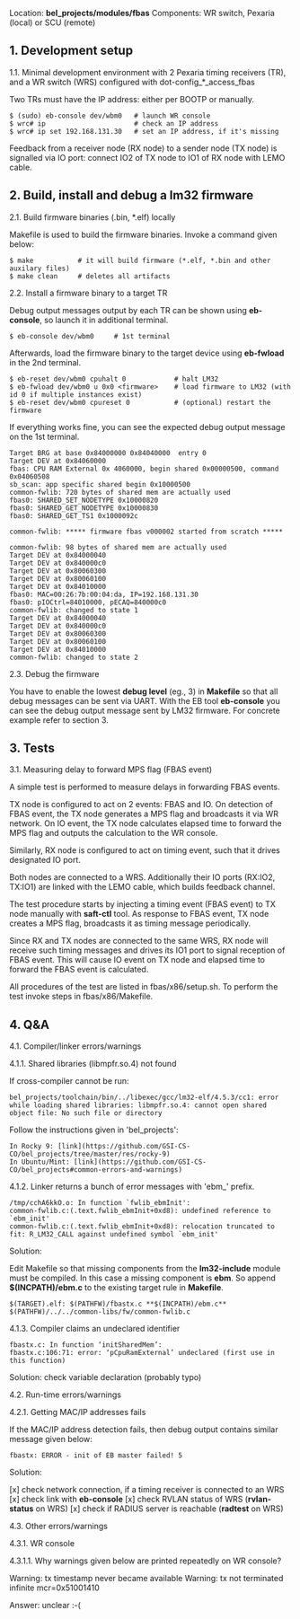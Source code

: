 Location: **bel_projects/modules/fbas**
Components: WR switch, Pexaria (local) or SCU (remote)

## 1. Development setup

1.1. Minimal development environment with 2 Pexaria timing receivers (TR), and a WR switch (WRS) configured with dot-config_*_access_fbas

Two TRs must have the IP address: either per BOOTP or manually.

```
$ (sudo) eb-console dev/wbm0   # launch WR console
$ wrc# ip                      # check an IP address
$ wrc# ip set 192.168.131.30   # set an IP address, if it's missing
```
Feedback from a receiver node (RX node) to a sender node (TX node) is signalled via IO port: connect IO2 of TX node to IO1 of RX node with LEMO cable.

## 2. Build, install and debug a lm32 firmware

2.1. Build firmware binaries (.bin, *.elf) locally

Makefile is used to build the firmware binaries. Invoke a command given below:

```
$ make           # it will build firmware (*.elf, *.bin and other auxilary files)
$ make clean     # deletes all artifacts
```

2.2. Install a firmware binary to a target TR

Debug output messages output by each TR can be shown using **eb-console**, so launch it in additional terminal.

```
$ eb-console dev/wbm0     # 1st terminal
```

Afterwards, load the firmware binary to the target device using **eb-fwload** in the 2nd terminal.

```
$ eb-reset dev/wbm0 cpuhalt 0            # halt LM32
$ eb-fwload dev/wbm0 u 0x0 <firmware>    # load firmware to LM32 (with id 0 if multiple instances exist)
$ eb-reset dev/wbm0 cpureset 0           # (optional) restart the firmware
```

If everything works fine, you can see the expected debug output message on the 1st terminal.

```
Target BRG at base 0x84000000 0x84040000  entry 0
Target DEV at 0x84060000
fbas: CPU RAM External 0x 4060000, begin shared 0x00000500, command 0x04060508
sb_scan: app specific shared begin 0x10000500
common-fwlib: 720 bytes of shared mem are actually used
fbas0: SHARED_SET_NODETYPE 0x10000820
fbas0: SHARED_GET_NODETYPE 0x10000830
fbas0: SHARED_GET_TS1 0x1000092c

common-fwlib: ***** firmware fbas v000002 started from scratch *****

common-fwlib: 98 bytes of shared mem are actually used
Target DEV at 0x84000040
Target DEV at 0x840000c0
Target DEV at 0x80060300
Target DEV at 0x80060100
Target DEV at 0x84010000
fbas0: MAC=00:26:7b:00:04:da, IP=192.168.131.30
fbas0: pIOCtrl=84010000, pECAQ=840000c0
common-fwlib: changed to state 1
Target DEV at 0x84000040
Target DEV at 0x840000c0
Target DEV at 0x80060300
Target DEV at 0x80060100
Target DEV at 0x84010000
common-fwlib: changed to state 2
```

2.3. Debug the firmware

You have to enable the lowest __debug level__ (eg., 3) in **Makefile** so that all debug messages can be sent via UART.
With the EB tool **eb-console** you can see the debug output message sent by LM32 firmware.
For concrete example refer to section 3.

## 3. Tests

3.1. Measuring delay to forward MPS flag (FBAS event)

A simple test is performed to measure delays in forwarding FBAS events.

TX node is configured to act on 2 events: FBAS and IO.
On detection of FBAS event, the TX node generates a MPS flag and broadcasts it via WR network.
On IO event, the TX node calculates elapsed time to forward the MPS flag and outputs the calculation to the WR console.

Similarly, RX node is configured to act on timing event, such that it drives designated IO port.

Both nodes are connected to a WRS. Additionally their IO ports (RX:IO2, TX:IO1) are linked with the LEMO cable, which builds feedback channel.

The test procedure starts by injecting a timing event (FBAS event) to TX node manually with **saft-ctl** tool.
As response to FBAS event, TX node creates a MPS flag, broadcasts it as timing message periodically.

Since RX and TX nodes are connected to the same WRS, RX node will receive such timing messages and drives its IO1 port to signal reception of FBAS event.
This will cause IO event on TX node and elapsed time to forward the FBAS event is calculated.

All procedures of the test are listed in fbas/x86/setup.sh. To perform the test invoke steps in fbas/x86/Makefile.

## 4. Q&A

4.1. Compiler/linker errors/warnings

4.1.1. Shared libraries (libmpfr.so.4) not found

If cross-compiler cannot be run:

```
bel_projects/toolchain/bin/../libexec/gcc/lm32-elf/4.5.3/cc1: error while loading shared libraries: libmpfr.so.4: cannot open shared object file: No such file or directory
```

Follow the instructions given in 'bel_projects':

```
In Rocky 9: [link](https://github.com/GSI-CS-CO/bel_projects/tree/master/res/rocky-9)
In Ubuntu/Mint: [link](https://github.com/GSI-CS-CO/bel_projects#common-errors-and-warnings)
```

4.1.2. Linker returns a bunch of error messages with 'ebm_' prefix.

```
/tmp/cchA6kkO.o: In function `fwlib_ebmInit':
common-fwlib.c:(.text.fwlib_ebmInit+0xd8): undefined reference to `ebm_init'
common-fwlib.c:(.text.fwlib_ebmInit+0xd8): relocation truncated to fit: R_LM32_CALL against undefined symbol `ebm_init'
```

Solution:

Edit Makefile so that missing components from the **lm32-include** module must be compiled. In this case a missing component is **ebm**.
So append **$(INCPATH)/ebm.c** to the existing target rule in **Makefile**.

```
$(TARGET).elf: $(PATHFW)/fbastx.c **$(INCPATH)/ebm.c** $(PATHFW)/../../common-libs/fw/common-fwlib.c
```

4.1.3. Compiler claims an undeclared identifier

```
fbastx.c: In function ‘initSharedMem’:
fbastx.c:106:71: error: ‘pCpuRamExternal’ undeclared (first use in this function)
```

Solution: check variable declaration (probably typo)

4.2. Run-time errors/warnings

4.2.1. Getting MAC/IP addresses fails

If the MAC/IP address detection fails, then debug output contains similar message given below:

```
fbastx: ERROR - init of EB master failed! 5
```

Solution:

[x] check network connection, if a timing receiver is connected to an WRS
[x] check link with **eb-console**
[x] check RVLAN status of WRS (**rvlan-status** on WRS)
[x] check if RADIUS server is reachable (**radtest** on WRS)

4.3. Other errors/warnings

4.3.1. WR console

4.3.1.1. Why warnings given below are printed repeatedly on WR console?

Warning: tx timestamp never became available
Warning: tx not terminated infinite mcr=0x51001410

Answer: unclear :-(
